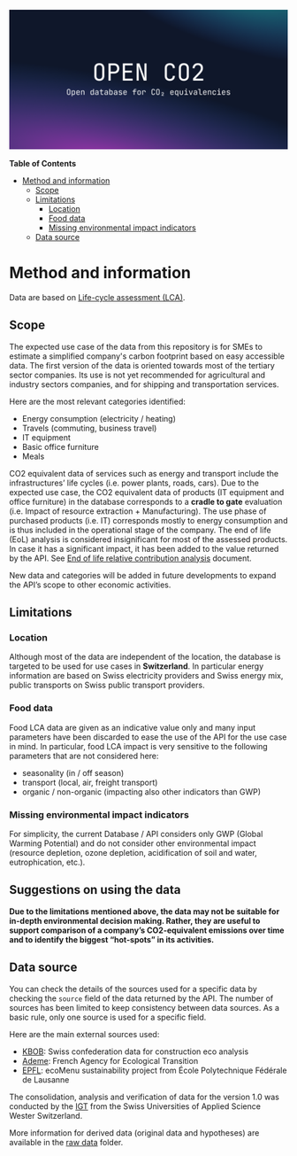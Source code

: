 ![Open Database and API for CO₂ equivalencies](../cover.png)

<!-- START doctoc generated TOC please keep comment here to allow auto update -->
<!-- DON'T EDIT THIS SECTION, INSTEAD RE-RUN doctoc TO UPDATE -->
**Table of Contents**

- [Method and information](#method-and-information)
  - [Scope](#scope)
  - [Limitations](#limitations)
    - [Location](#location)
    - [Food data](#food-data)
    - [Missing environmental impact indicators](#missing-environmental-impact-indicators)
  - [Data source](#data-source)

<!-- END doctoc generated TOC please keep comment here to allow auto update -->

# Method and information

Data are based on [Life-cycle assessment (LCA)](https://en.wikipedia.org/wiki/Life-cycle_assessment).

## Scope

The expected use case of the data from this repository is for SMEs to estimate a simplified company's carbon footprint based on easy accessible data.
The first version of the data is oriented towards most of the tertiary sector companies. Its use is not yet recommended for agricultural and industry sectors companies, and for shipping and transportation services.

Here are the most relevant categories identified:

- Energy consumption (electricity / heating)
- Travels (commuting, business travel)
- IT equipment
- Basic office furniture
- Meals

CO2 equivalent data of services such as energy and transport include the infrastructures’ life cycles (i.e. power plants, roads, cars). Due to the expected use case, the CO2 equivalent data of products (IT equipment and office furniture) in the database corresponds to a **cradle to gate** evaluation (i.e. Impact of resource extraction + Manufacturing). The use phase of purchased products (i.e. IT) corresponds mostly to energy consumption and is thus included in the operational stage of the company.
The end of life (EoL) analysis is considered insignificant for most of the assessed products. In case it has a significant impact, it has been added to the value returned by the API. See [End of life relative contribution analysis](raw%20data/EndOfLifeAnalysis.pdf) document.

New data and categories will be added in future developments to expand the API’s scope to other economic activities.

## Limitations

### Location

Although most of the data are independent of the location, the database is targeted to be used for use cases in **Switzerland**. In particular energy information are based on Swiss electricity providers and Swiss energy mix, public transports on Swiss public transport providers.

### Food data

Food LCA data are given as an indicative value only and many input parameters have been discarded to ease the use of the API for the use case in mind. In particular, food LCA impact is very sensitive to the following parameters that are not considered here:

- seasonality (in / off season)
- transport (local, air, freight transport)
- organic / non-organic (impacting also other indicators than GWP)

### Missing environmental impact indicators

For simplicity, the current Database / API considers only GWP (Global Warming Potential) and do not consider other environmental impact (resource depletion, ozone depletion, acidification of soil and water, eutrophication, etc.).

## Suggestions on using the data

**Due to the limitations mentioned above, the data may not be suitable for in-depth environmental decision making. Rather, they are useful to support comparison of a company’s CO2-equivalent emissions over time and to identify the biggest “hot-spots” in its activities.**

## Data source

You can check the details of the sources used for a specific data by checking the `source` field of the data returned by the API.
The number of sources has been limited to keep consistency between data sources. As a basic rule, only one source is used for a specific field.

Here are the main external sources used:

- [KBOB](https://www.kbob.admin.ch/kbob/de/home/themen-leistungen/nachhaltiges-bauen/oekobilanzdaten_baubereich.html): Swiss confederation data for construction eco analysis
- [Ademe](https://www.ademe.fr): French Agency for Ecological Transition
- [EPFL](https://www.epfl.ch/campus/restaurants-shops-hotels/fr/nos-promesses/sain/nutrimenu/#): ecoMenu sustainability project from École Polytechnique Fédérale de Lausanne

The consolidation, analysis and verification of data for the version 1.0 was conducted by the [IGT](https://heig-vd.ch/rad/instituts/igt) from the Swiss Universities of Applied Science Wester Switzerland.

More information for derived data (original data and hypotheses) are available in the [raw data](raw%20data/) folder.
